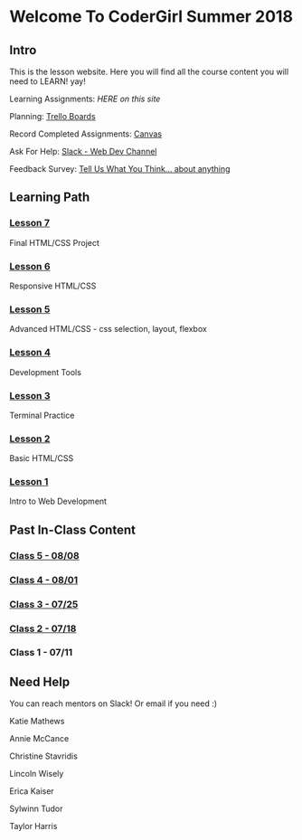 # Welcome To CoderGirl Summer 2018

## Intro

This is the lesson website. Here you will find all the course content you will need to LEARN! yay!

Learning Assignments: _HERE on this site_

Planning: [Trello Boards](https://trello.com/cg_webdev_ss_2018)

Record Completed Assignments: [Canvas](https://learn.launchcode.org/courses/131)

Ask For Help: [Slack - Web Dev Channel](slack://channel?team={codergirlsummer2018}&id={CBL0W2U05})

Feedback Survey: [Tell Us What You Think... about anything](http://bit.ly/cg_ss18_feedback)


## Learning Path

### [Lesson 7](lesson_7/overview)
Final HTML/CSS Project

### [Lesson 6](lesson_6/overview)
Responsive HTML/CSS

### [Lesson 5](lesson_5/overview)
Advanced HTML/CSS - css selection, layout, flexbox

### [Lesson 4](lesson_4/overview)
Development Tools

### [Lesson 3](lesson_3/overview)
Terminal Practice

### [Lesson 2](lesson_2/overview)
Basic HTML/CSS

### [Lesson 1](lesson_1/overview)
Intro to Web Development


## Past In-Class Content

### [Class 5 - 08/08](in_class/5)

### [Class 4 - 08/01](in_class/4)

### [Class 3 - 07/25](in_class/3)

### [Class 2 - 07/18](in_class/2)

### Class 1 - 07/11










## Need Help

You can reach mentors on Slack! Or email if you need :)

Katie Mathews

Annie McCance

Christine Stavridis

Lincoln Wisely

Erica Kaiser

Sylwinn Tudor

Taylor Harris

